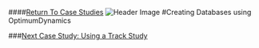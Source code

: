####[Return To Case Studies](../Case_Studies.md)
![Header Image](../img/Case_Study_Header.png)
#Creating Databases using OptimumDynamics

###[Next Case Study: Using a Track Study](../Case_Study_2_Track_Study/1_Case_2.md)